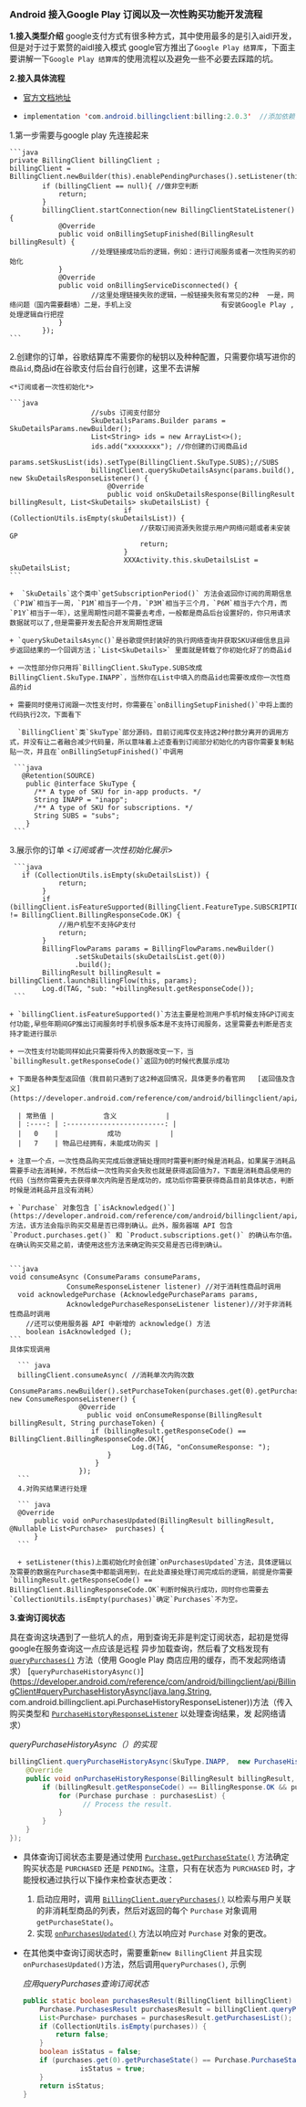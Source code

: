 

### Android 接入Google Play 订阅以及一次性购买功能开发流程

**1.接入类型介绍**
		google支付方式有很多种方式，其中使用最多的是引入aidl开发，但是对于过于累赘的aidl接入模式  google官方推出了`Google Play 结算库`，下面主要讲解一下`Google Play 结算库`的使用流程以及避免一些不必要去踩踏的坑。

**2.接入具体流程**

  + [官方文档地址](https://developer.android.com/google/play/billing/billing_library_overview)

  + ```java
    implementation 'com.android.billingclient:billing:2.0.3'  //添加依赖
    ```
 1.第一步需要与google play 先连接起来

    ```java
    private BillingClient billingClient ;
    billingClient = BillingClient.newBuilder(this).enablePendingPurchases().setListener(this).build();
            if (billingClient == null){ //做非空判断
                return;
            }
            billingClient.startConnection(new BillingClientStateListener() {
                @Override
                public void onBillingSetupFinished(BillingResult billingResult) {
                        //处理链接成功后的逻辑，例如：进行订阅服务或者一次性购买的初始化
                }
                @Override
                public void onBillingServiceDisconnected() {
                 		//这里处理链接失败的逻辑，一般链接失败有常见的2种  一是，网络问题（国内需要翻墙）二是，手机上没						有安装Google Play ,处理逻辑自行把捏
                }
            });
    ```
2.创建你的订单，谷歌结算库不需要你的秘钥以及种种配置，只需要你填写进你的`商品id`,商品id在谷歌支付后台自行创建，这里不去讲解
    
    <*订阅或者一次性初始化*>
    
    ```java
    					//subs 订阅支付部分
                        SkuDetailsParams.Builder params = SkuDetailsParams.newBuilder();
                        List<String> ids = new ArrayList<>();
                        ids.add("xxxxxxxx"); //你创建的订阅商品id
                        params.setSkusList(ids).setType(BillingClient.SkuType.SUBS);//SUBS
                        billingClient.querySkuDetailsAsync(params.build(), new SkuDetailsResponseListener() {
                            @Override
                            public void onSkuDetailsResponse(BillingResult billingResult, List<SkuDetails> skuDetailsList) {
                                if (CollectionUtils.isEmpty(skuDetailsList)) {
                                    //获取订阅资源失败提示用户网络问题或者未安装GP
    								return;
                                }
                                XXXActivity.this.skuDetailsList = skuDetailsList;
    ```
    
    +  `SkuDetails`这个类中`getSubscriptionPeriod()` 方法会返回你订阅的周期信息 （`P1W`相当于一周，`P1M`相当于一个月，`P3M`相当于三个月，`P6M`相当于六个月，而`P1Y`相当于一年），这里周期性问题不需要去考虑，一般都是商品后台设置好的，你只用请求数据就可以了,但是需要开发去配合开发周期性逻辑
    
    + `querySkuDetailsAsync()`是谷歌提供封装好的执行网络查询并获取SKU详细信息且异步返回结果的一个回调方法；`List<SkuDetails>` 里面就是转载了你初始化好了的商品id
    
    + 一次性部分你只用将`BillingClient.SkuType.SUBS改成BillingClient.SkuType.INAPP`，当然你在List中填入的商品id也需要改成你一次性商品的id
    
    + 需要同时使用订阅跟一次性支付时，你需要在`onBillingSetupFinished()`中将上面的代码执行2次，下面看下
    
      `BillingClient`类`SkuType`部分源码，目前订阅库仅支持这2种付款分离开的调用方式，并没有让二者融合减少代码量，所以意味着上述查看到订阅部分初始化的内容你需要复制粘贴一次，并且在`onBillingSetupFinished()`中调用
    
	 ```java
       @Retention(SOURCE)
        public @interface SkuType {
          /** A type of SKU for in-app products. */
          String INAPP = "inapp";
          /** A type of SKU for subscriptions. */
          String SUBS = "subs";
        }
	 ```
 3.展示你的订单
     <*订阅或者一次性初始化展示*>
    
     ```java
       if (CollectionUtils.isEmpty(skuDetailsList)) {
                return;
            }
            if (billingClient.isFeatureSupported(BillingClient.FeatureType.SUBSCRIPTIONS).getResponseCode() != BillingClient.BillingResponseCode.OK) {
                //用户机型不支持GP支付
                return;
            }
            BillingFlowParams params = BillingFlowParams.newBuilder()
                    .setSkuDetails(skuDetailsList.get(0))
                    .build();
            BillingResult billingResult = billingClient.launchBillingFlow(this, params);
            Log.d(TAG, "sub: "+billingResult.getResponseCode());
     ```
    
    + `billingClient.isFeatureSupported()`方法主要是检测用户手机时候支持GP订阅支付功能,早些年期间GP推出订阅服务时手机很多版本是不支持订阅服务，这里需要去判断是否支持才能进行展示
    
    + 一次性支付功能同样如此只需要将传入的数据改变一下，当`billingResult.getResponseCode()`返回为0的时候代表展示成功
    
    + 下面是各种类型返回值（我目前只遇到了这2种返回情况，具体更多的看官网   [返回值及含义](https://developer.android.com/reference/com/android/billingclient/api/BillingClient.BillingResponse)）
    
      | 常熟值 |            含义            |
      | :----: | :------------------------: |
      |   0    |            成功            |
      |   7    | 物品已经拥有，未能成功购买 |
      
    + 注意一个点，一次性商品购买完成后做逻辑处理同时需要判断时候是消耗品，如果属于消耗品需要手动去消耗掉，不然后续一次性购买会失败也就是获得返回值为7，下面是消耗商品使用的代码（当然你需要先去获得单次内购是否是成功的，成功后你需要获得商品目前具体状态，判断时候是消耗品并且没有消耗）
    
    + `Purchase` 对象包含 [`isAcknowledged()`](https://developer.android.com/reference/com/android/billingclient/api/Purchase#isAcknowledged) 方法，该方法会指示购买交易是否已得到确认。此外，服务器端 API 包含 `Product.purchases.get()` 和 `Product.subscriptions.get()` 的确认布尔值。在确认购买交易之前，请使用这些方法来确定购买交易是否已得到确认。
    
    
    ```java
    void consumeAsync (ConsumeParams consumeParams, 
                  ConsumeResponseListener listener) //对于消耗性商品时调用
      void acknowledgePurchase (AcknowledgePurchaseParams params, 
                  AcknowledgePurchaseResponseListener listener)//对于非消耗性商品时调用
        //还可以使用服务器 API 中新增的 acknowledge() 方法
        boolean isAcknowledged ();
    ```
    具体实现调用
	
      ``` java
      billingClient.consumeAsync( //消耗单次内购次数
                     ConsumeParams.newBuilder().setPurchaseToken(purchases.get(0).getPurchaseToken()).build(), new ConsumeResponseListener() {
                     @Override
                       public void onConsumeResponse(BillingResult billingResult, String purchaseToken) {
                        if (billingResult.getResponseCode() == BillingClient.BillingResponseCode.OK){
                                  Log.d(TAG, "onConsumeResponse: ");
                            }
                         }
                     });
      ```
      4.对购买结果进行处理
    
      ``` java
      @Override
          public void onPurchasesUpdated(BillingResult billingResult, @Nullable List<Purchase>  purchases) {
          }
      ```
    
      + setListener(this)上面初始化时会创建`onPurchasesUpdated`方法，具体逻辑以及需要的数据在Purchase类中都能调用到，在此处直接处理订阅完成后的逻辑，前提是你需要`billingResult.getResponseCode() == BillingClient.BillingResponseCode.OK`判断时候执行成功，同时你也需要去`CollectionUtils.isEmpty(purchases)`确定`Purchases`不为空。
    

**3.查询订阅状态**

 具在查询这块遇到了一些坑人的点，用到查询无非是判定订阅状态，起初是觉得google在服务查询这一点应该是远程		异步加载查询，然后看了文档发现有[`queryPurchases()`](https://developer.android.com/reference/com/android/billingclient/api/BillingClient#queryPurchases(java.lang.String)) 方法（使用 Google Play 商店应用的缓存，而不发起网络请		求） [`queryPurchaseHistoryAsync()`](https://developer.android.com/reference/com/android/billingclient/api/BillingClient#queryPurchaseHistoryAsync(java.lang.String, com.android.billingclient.api.PurchaseHistoryResponseListener))方法（传入购买类型和 [`PurchaseHistoryResponseListener`](https://developer.android.com/reference/com/android/billingclient/api/PurchaseHistoryResponseListener) 以处理查询结果，发		起网络请求）

*queryPurchaseHistoryAsync（）的实现*

```java
billingClient.queryPurchaseHistoryAsync(SkuType.INAPP,  new PurchaseHistoryResponseListener() {   
    @Override    
    public void onPurchaseHistoryResponse(BillingResult billingResult,  List<Purchase> purchasesList) {  
        if (billingResult.getResponseCode() == BillingResponse.OK && purchasesList != null) {      
            for (Purchase purchase : purchasesList) {       
                  // Process the result.       
            }       
        }   
    }
});
```

+ 具体查询订阅状态主要是通过使用 [`Purchase.getPurchaseState()`](https://developer.android.com/reference/com/android/billingclient/api/Purchase#getpurchasestate) 方法确定购买状态是 `PURCHASED` 还是 `PENDING`。注意，只有在状态为 `PURCHASED` 时，才能授权通过执行以下操作来检查状态更改：

  1. 启动应用时，调用 [`BillingClient.queryPurchases()`](https://developer.android.com/reference/com/android/billingclient/api/BillingClient#querypurchases) 以检索与用户关联的非消耗型商品的列表，然后对返回的每个 `Purchase` 对象调用 `getPurchaseState()`。
  2. 实现 [`onPurchasesUpdated()`](https://developer.android.com/reference/com/android/billingclient/api/PurchasesUpdatedListener#onpurchasesupdated) 方法以响应对 `Purchase` 对象的更改。

+ 在其他类中查询订阅状态时，需要重新`new BillingClient`  并且实现`onPurchasesUpdated()`方法，然后调用`queryPurchases()`, 示例

  *应用queryPurchases查询订阅状态*
  
  ```java
  public static boolean purchasesResult(BillingClient billingClient) {   
      Purchase.PurchasesResult purchasesResult = billingClient.queryPurchases(BillingClient.SkuType.SUBS);         
      List<Purchase> purchases = purchasesResult.getPurchasesList();   
      if (CollectionUtils.isEmpty(purchases)) {
          return false;   
      }   
      boolean isStatus = false;
      if (purchases.get(0).getPurchaseState() == Purchase.PurchaseState.PURCHASED) {    
        		isStatus = true;
      } 
      return isStatus;
  }
  ```
  

